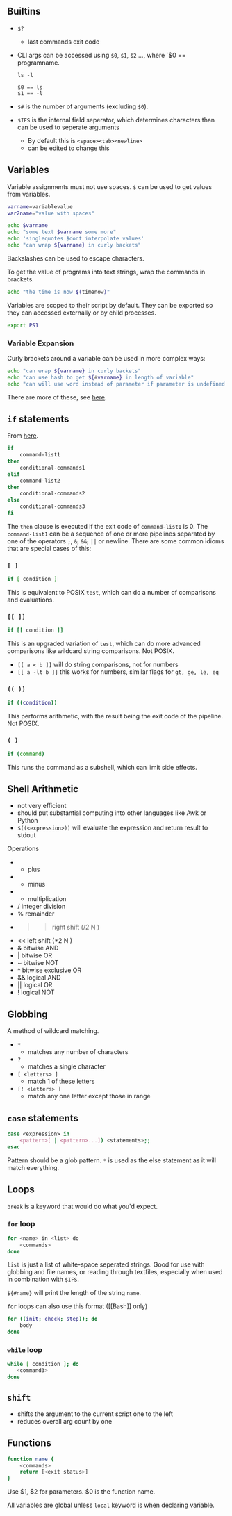 ## Builtins

- `$?`
	- last commands exit code
 - CLI args can be accessed using `$0`, `$1`, `$2` ..., where `$0 == programname.

	```
	ls -l
	
	$0 == ls
	$1 == -l
	```

- `$#` is the number of arguments (excluding `$0`).
- `$IFS` is the internal field seperator, which determines characters than can be used to seperate arguments
	- By default this is `<space><tab><newline>`
	- can be edited to change this

## Variables

Variable assignments must not use spaces.  `$` can be used to get values from variables.

```sh
varname=variablevalue
var2name="value with spaces"

echo $varname
echo "some text $varname some more"
echo 'singlequotes $dont interpolate values'
echo "can wrap ${varname} in curly backets"
```

Backslashes can be used to escape characters.

To get the value of programs into text strings, wrap the commands in brackets.

```sh
echo "the time is now $(timenow)"
```

Variables are scoped to their script by default.  They can be exported so they can accessed externally or by child processes.

```sh
export PS1
```

### Variable Expansion

Curly brackets around a variable can be used in more complex ways:

```sh
echo "can wrap ${varname} in curly backets"
echo "can use hash to get ${#varname} in length of variable"
echo "can will use word instead of parameter if parameter is undefined or null ${parameter:-word}"
```

There are more of these, see [here](https://www.gnu.org/software/bash/manual/html_node/Shell-Parameter-Expansion.html).

## `if` statements

From [here](https://unix.stackexchange.com/questions/306111/what-is-the-difference-between-the-bash-operators-vs-vs-vs).

```sh
if
	command-list1
then
	conditional-commands1
elif
	command-list2
then
	conditional-commands2 
else
	conditional-commands3
fi
```

The `then` clause is executed if the exit code of `command-list1` is 0. The `command-list1` can be a sequence of one or more pipelines separated by one of the operators `;`, `&`, `&&`, `||` or newline.  There are some common idioms that are special cases of this:

### `[ ]`
 
```sh
if [ condition ]
```

This is equivalent to POSIX `test`, which can do a number of comparisons and evaluations.

### `[[ ]]`

```sh
if [[ condition ]]
```

This is an upgraded variation of `test`, which can do more advanced comparisons like wildcard string comparisons. Not POSIX.

- `[[ a < b ]]` will do string comparisons, not for numbers
- `[[ a -lt b ]]` this works for numbers, similar flags for `gt, ge, le, eq`

### `(( ))`

```sh
if ((condition))
```

This performs arithmetic, with the result being the exit code of the pipeline. Not POSIX.

### `( )`

```sh
if (command)
```

This runs the command as a subshell, which can limit side effects.

## Shell Arithmetic

- not very efficient
- should put substantial computing into other languages like Awk or Python
- `$((<expression>))` will evaluate the expression and return result to stdout

Operations
- + plus  
- - minus  
- * multiplication  
- / integer division  
- % remainder  
- >> right shift (/2 N )  
- << left shift (*2 N )  
- & bitwise AND  
- | bitwise OR  
- ~ bitwise NOT  
- ^ bitwise exclusive OR  
- && logical AND  
- || logical OR  
- ! logical NOT

## Globbing

A method of wildcard matching.
- `*`
	- matches any number of characters
- `?`
	- matches a single character
- `[ <letters> ]`
	- match 1 of these letters
- `[! <letters> ]`
	- match any one letter except those in range

## `case` statements

```sh
case <expression> in
	<pattern>[ | <pattern>...]) <statements>;;
esac
```

Pattern should be a glob pattern. `*` is used as the else statement as it will match everything.

## Loops

`break` is a keyword that would do what you'd expect.

### `for` loop

```sh
for <name> in <list> do
	<commands>
done
```

`list` is just a list of white-space seperated strings.  Good for use with globbing and file names, or reading through textfiles, especially when used in combination with `$IFS`.

`${#name}` will print the length of the string `name`.

`for` loops can also use this format ([[Bash]] only)

```sh
for ((init; check; step)); do
    body
done
```

### `while` loop

```sh
while [ condition ]; do
   <command3>
done
```

## `shift`

- shifts the argument to the current script one to the left
- reduces overall arg count by one

## Functions

```sh
function name {
	<commands>
	return [<exit status>]
}
```

Use $1, $2 for parameters.  $0 is the function name.

All variables are global unless `local` keyword is when declaring variable.
